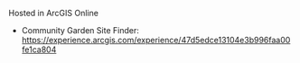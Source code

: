 Hosted in ArcGIS Online

- Community Garden Site Finder: https://experience.arcgis.com/experience/47d5edce13104e3b996faa00fe1ca804